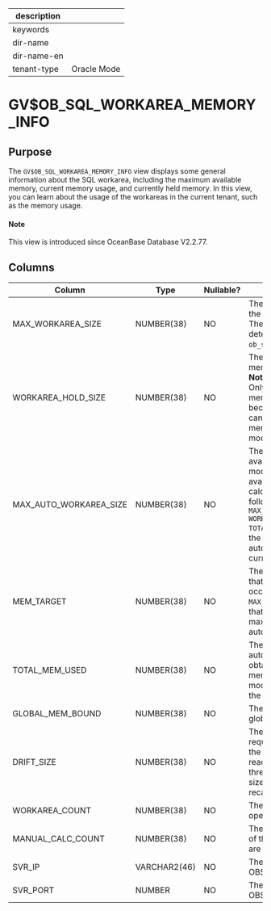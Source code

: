 |description||
|---|---|
|keywords||
|dir-name||
|dir-name-en||
|tenant-type|Oracle Mode|

# GV$OB_SQL_WORKAREA_MEMORY_INFO

## Purpose

The `GV$OB_SQL_WORKAREA_MEMORY_INFO` view displays some general information about the SQL workarea, including the maximum available memory, current memory usage, and currently held memory. In this view, you can learn about the usage of the workareas in the current tenant, such as the memory usage.

<main id="notice" type='explain'>
  <h4>Note</h4>
  <p>This view is introduced since OceanBase Database V2.2.77. </p>
</main>

## **Columns**

| **Column** | **Type** | **Nullable?** | **Description** |
|------------------------|------------|----------------|----------|
| MAX_WORKAREA_SIZE | NUMBER(38) | NO | The maximum memory that the workarea can occupy. The available memory is determined by `ob_sql_work_area_percentage`. |
| WORKAREA_HOLD_SIZE | NUMBER(38) | NO | The size of the currently held memory of the workarea.<br>**Note**<br> Only the size of the held memory can be obtained because the specific usage cannot be obtained from the memory management module.  |
| MAX_AUTO_WORKAREA_SIZE | NUMBER(38) | NO | The estimated maximum available memory size in auto mode. The maximum available memory is calculated based on the following formula: `MAX_WORKAREA_SIZE – WORKAREA_HOLD_SIZE + TOTAL_MEM_USED`. It indicates the maximum memory that is automatically managed in the current workarea. |
| MEM_TARGET | NUMBER(38) | NO | The target size of memory that the workarea can occupy. It differs from `MAX_AUTO_WORKAREA_SIZE` in that this size is part of the maximum available size in auto mode. |
| TOTAL_MEM_USED | NUMBER(38) | NO | The size of memory used in auto mode. This size is obtained by the automatic memory management module and does not reflect the actual used size. |
| GLOBAL_MEM_BOUND | NUMBER(38) | NO | The maximum available global memory in auto mode. |
| DRIFT_SIZE | NUMBER(38) | NO | The current change in the required memory size. When the value of this column reaches the specified threshold, the global bound size is automatically recalculated. |
| WORKAREA_COUNT | NUMBER(38) | NO | The number of registered operator profiles. |
| MANUAL_CALC_COUNT | NUMBER(38) | NO | The number of calculations of the global bound size that are irregularly triggered. |
| SVR_IP | VARCHAR2(46) | NO | The IP address of the OBServer node. |
| SVR_PORT | NUMBER | NO | The port number of the OBServer node. |

